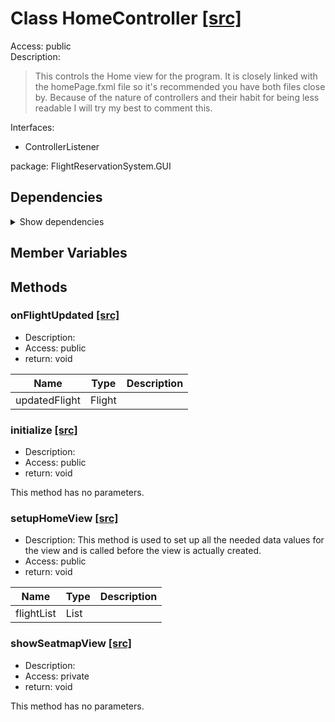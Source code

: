 # Class HomeController [[src]](https://github.com/jaxcksn/CS2363-FinalProject/tree/main/src/FlightReservationSystemGUI/HomeController.java)  



Access: public  
Description:  
 > This controls the Home view for the program. It is closely linked with the homePage.fxml file so it's recommended you have both files close by. Because of the nature of controllers and their habit for being less readable I will try my best to comment this.  

Interfaces:  
- ControllerListener  

package: FlightReservationSystem.GUI  

## Dependencies

<details>  
  <summary>  
    Show dependencies  
  </summary>  
  <ul>  
<li>FlightReservationSystem.Flight</li>
<li>javafx.collections.FXCollections</li>
<li>javafx.collections.ObservableList</li>
<li>javafx.fxml.FXML</li>
<li>javafx.fxml.FXMLLoader</li>
<li>javafx.scene.Parent</li>
<li>javafx.scene.Scene</li>
<li>javafx.scene.control.Button</li>
<li>javafx.scene.control.TableColumn</li>
<li>javafx.scene.control.TableView</li>
<li>javafx.scene.control.cell.PropertyValueFactory</li>
<li>javafx.stage.Stage</li>
<li>java.util.List</li>
<li>java.util.Objects</li>
  </ul>  
</details>  

## Member Variables


## Methods

### onFlightUpdated [[src]](https://github.com/jaxcksn/CS2363-FinalProject/tree/main/src/FlightReservationSystemGUI/HomeController.java#L55)

+ Description:   
+ Access: public  
+ return: void  

| Name | Type | Description |  
| ----- | ----- | ----- |  
| updatedFlight | Flight |  |  


### initialize [[src]](https://github.com/jaxcksn/CS2363-FinalProject/tree/main/src/FlightReservationSystemGUI/HomeController.java#L71)

+ Description:   
+ Access: public  
+ return: void  

This method has no parameters.  


### setupHomeView [[src]](https://github.com/jaxcksn/CS2363-FinalProject/tree/main/src/FlightReservationSystemGUI/HomeController.java#L89)

+ Description: This method is used to set up all the needed data values for the view and is called before the view is actually created.   
+ Access: public  
+ return: void  

| Name | Type | Description |  
| ----- | ----- | ----- |  
| flightList | List<Flight> |  |  


### showSeatmapView [[src]](https://github.com/jaxcksn/CS2363-FinalProject/tree/main/src/FlightReservationSystemGUI/HomeController.java#L101)

+ Description:   
+ Access: private  
+ return: void  

This method has no parameters.  



